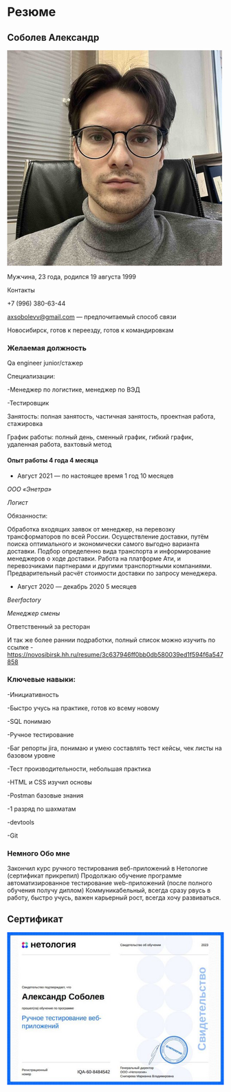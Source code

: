 #                                           **Резюме**

##                                        Соболев Александр

![Фотоменя](717889941.jpeg) 

Мужчина, 23 года, родился 19 августа 1999


Контакты

 +7 (996) 380-63-44

axsobolevv@gmail.com — предпочитаемый способ связи


Новосибирск, готов к переезду, готов к командировкам

###                                     **Желаемая должность**

Qa engineer junior/стажер

Специализации:

-Менеджер по логистике, менеджер по ВЭД

-Тестировщик


Занятость: полная занятость, частичная занятость, проектная работа, стажировка

График работы: полный день, сменный график, гибкий график, удаленная работа, вахтовый метод


####                                **Опыт работы 4 года 4 месяца**


- Август 2021 — по настоящее время 1 год 10 месяцев

_ООО «Энетра»_

*Логист*

Обязанности:

Обработка входящих заявок от менеджер, на перевозку трансформаторов по всей России.
Осуществление доставки, путём поиска оптимального и экономически самого выгодно варианта доставки.
Подбор определенно вида транспорта и информирование менеджеров о ходе доставки.
Работа на платформе Ати, и перевозчиками партнерами и другими транспортными компаниями.
Предварительный расчёт стоимости доставки по запросу менеджера.


- Август 2020 — декабрь 2020 5 месяцев

_Beerfactory_

*Менеджер смены*

Ответственный за ресторан

И так же более раннии подработки, полный список можно изучить по ссылке - https://novosibirsk.hh.ru/resume/3c637946ff0bb0db580039ed1f594f6a547858

###                                       **Ключевые навыки:**
-Инициативность

-Быстро учусь на практике, готов ко всему новому

-SQL понимаю

-Ручное тестирование

-Баг репорты jira, понимаю и умею составлять тест кейсы, чек листы на базовом уровне

-Тест производительности, небольшая практика

-HTML и CSS изучил основы

-Postman базовые знания

-1 разряд по шахматам

-devtools

-Git


###                                       **Немного Обо мне**
Закончил курс ручного тестирования веб-приложений в Нетологие (сертификат прикрепил) Продолжаю обучение программе автоматизированное тестирование web-приложений (после полного обучения получу диплом)
Коммуникабельный, всегда сразу рвусь в работу, быстро учусь, важен карьерный рост, всегда хочу развиваться.

##                                         **Сертификат**
![Сертификат](719197113.jpeg) 